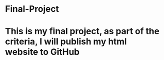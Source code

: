 # Final-Project
# This is my final project, as part of the criteria, I will publish my html website to GitHub
